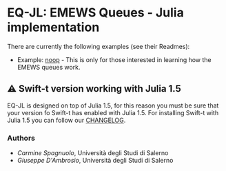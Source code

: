 # EQ-JL: EMEWS Queues - Julia implementation

There are currently the following examples (see their Readmes):

- Example: [noop](example/noop) - This is only for those interested in learning how the EMEWS queues work.

## ⚠️ Swift-t version working with Julia 1.5

EQ-JL is designed on top of Julia 1.5, for this reason you must be sure that your version fo Swift-t has enabled with Julia 1.5. For installing Swift-t with Julia 1.5 you can follow our [CHANGELOG](CHANGELOG).  
### Authors

- _Carmine Spagnuolo_, Università degli Studi di Salerno
- _Giuseppe D'Ambrosio_, Università degli Studi di Salerno
